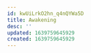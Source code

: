 ```yaml
---
id: kwUiLrkO2hn_q4nQYWa5D
title: Awakening
desc: ''
updated: 1639759645929
created: 1639759645929
---
```


